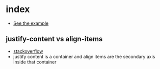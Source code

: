 # index

- [See the example ](https://codepen.io/enxaneta/full/adLPwv/)

## justify-content vs align-items

- [stackoverflow](https://stackoverflow.com/questions/35049262/difference-between-justify-content-vs-align-items)
- justify content is a container and align items are the secondary axis inside that container
